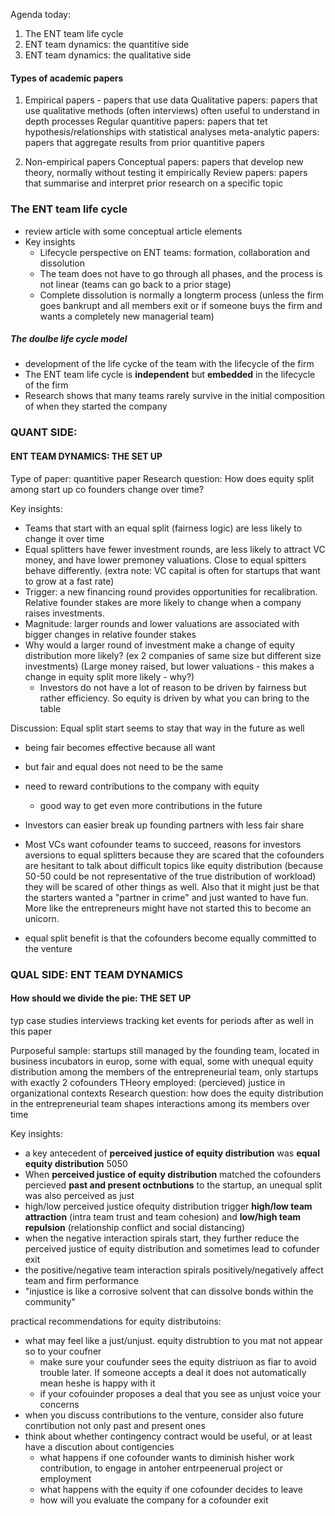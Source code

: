 Agenda today:
1. The ENT team life cycle
2. ENT team dynamics: the quantitive side
3. ENT team dynamics: the qualitative side

#### Types of academic papers
1. Empirical papers - papers that use data
Qualitative papers: papers that use qualitative methods (often interviews) often useful to understand in depth processes
Regular quantitive papers: papers that tet hypothesis/relationships with statistical analyses
meta-analytic papers: papers that aggregate results from prior quantitive papers

2. Non-empirical papers
Conceptual papers: papers that develop new theory, normally without testing it empirically
Review papers: papers that summarise and interpret prior research on a specific topic


### The ENT team life cycle

- review article with some conceptual article elements
- Key insights
	- Lifecycle perspective on ENT teams: formation, collaboration and dissolution
	- The team does not have to go through all phases, and the process is not linear (teams can go back to a prior stage)
	- Complete dissolution is normally a longterm process (unless the firm goes bankrupt and all members exit or if someone buys the firm and wants a completely new managerial team)

##### The doulbe life cycle model
- development of the life cycke of the team with the lifecycle of the firm
- The ENT team life cycle is **independent** but **embedded** in the lifecycle of the firm
- Research shows that many teams rarely survive in the initial composition of when they started the company


### QUANT SIDE:

#### ENT TEAM DYNAMICS: THE SET UP
Type of paper: quantitive paper
Research question: How does equity split among start up co founders change over time?

Key insights:
- Teams that start with an equal split (fairness logic) are less likely to change it over time
- Equal splitters have fewer investment rounds, are less likely to attract VC money, and have lower premoney valuations. Close to equal spitters behave differently. (extra note: VC capital is often for startups that want to grow at a fast rate)
- Trigger: a new financing round provides opportunities for recalibration. Relative founder stakes are more likely to change when a company raises investments.
- Magnitude: larger rounds and lower valuations are associated with bigger changes in relative founder stakes
- Why would a larger round of investment make a change of equity distribution more likely? (ex 2 companies of same size but different size investments) (Large money raised, but lower valuations - this makes a change in equity split more likely - why?)
	- Investors do not have a lot of reason to be driven by fairness but rather efficiency. So equity is driven by what you can bring to the table

Discussion:
Equal split start seems to stay that way in the future as well
- being fair becomes effective because all want
- but fair and equal does not need to be the same
- need to reward contributions to the company with equity
	- good way to get even more contributions in the future
- Investors can easier break up founding partners with less fair share
- Most VCs want cofounder teams to succeed, reasons for investors aversions to equal splitters because they are scared that the cofounders are hesitant to talk about difficult topics like equity distribution (because 50-50 could be not representative of the true distribution of workload) they will be scared of other things as well. Also that it might just be that the starters wanted a "partner in crime" and just wanted to have fun. More like the entrepreneurs might have not started this to become an unicorn.

- equal split benefit is that the cofounders become equally committed to the venture

### QUAL SIDE: ENT TEAM DYNAMICS
#### How should we divide the pie: THE SET UP

typ case studies
interviews tracking ket events for periods after as well in this paper

Purposeful sample: startups still managed by the founding team, located in business incubators in europ, some with equal, some with unequal equity distribution among the members of the entrepreneurial team, only startups with exactly 2 cofounders
THeory employed: (percieved) justice in organizational contexts
Research question: how does the equity distribution in the entrepreneurial team shapes interactions among its members over time

Key insights:
- a key antecedent of **perceived justice of equity distribution** was **equal** **equity distribution** 5050
- When **perceived justice of equity distribution** matched the cofounders percieved **past and present octnbutions** to the startup, an unequal split was also perceived as just
- high/low perceived justice ofequity distribution trigger **high/low team attraction** (intra team trust and team cohesion) and **low/high team repulsion** (relationship conflict and social distancing)
- when the negative interaction spirals start, they further reduce the perceived justice of equity distribution and sometimes lead to cofunder exit
- the positive/negative team interaction spirals positively/negatively affect team and firm performance
- "injustice is like a corrosive solvent that can dissolve bonds within the community"

practical recommendations for equity distributoins:
- what may feel like a just/unjust. equity distrubtion to you mat not appear so to your coufner
	- make sure your coufunder sees the equity distriuon as fiar to avoid trouble later. If someone accepts a deal it does not automatically mean heshe is happy with it
	- if your cofouinder proposes a deal that you see as unjust voice your concerns
- when you discuss contributions to the venture, consider also future conrtibution not only past and present ones
- think about whether contingency contract would be useful, or at least have a discution about contigencies
	- what happens if one cofounder wants to diminish hisher work contribution, to engage in antoher entrpeenerual project or employment
	- what happens with the equity if one cofounder decides to leave
	- how will you evaluate the company for a cofounder exit